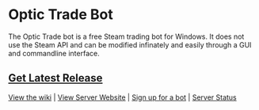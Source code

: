 Optic Trade Bot
===============

The Optic Trade bot is a free Steam trading bot for Windows. It does not use the Steam API and can be modified infinately and easily through a GUI and commandline interface.

## [Get Latest Release](https://github.com/Opticulex/OpticTradeBot/releases/)


[View the wiki](https://github.com/Opticulex/OpticTradeBot/wiki) | [View Server Website](https://optictradebot.neocities.org/) | [Sign up for a bot](https://optictradebot.neocities.org/signup.html) | [Server Status](https://optictradebot.statuskit.com/)
